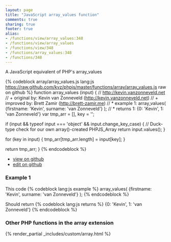 ```yaml
---
layout: page
title: "JavaScript array_values function"
comments: true
sharing: true
footer: true
alias:
- /functions/view/array_values:348
- /functions/view/array_values
- /functions/view/348
- /functions/array_values:348
- /functions/348
---
```

<!-- Generated by Rakefile:build -->
A JavaScript equivalent of PHP's array_values

{% codeblock array/array_values.js lang:js https://raw.github.com/kvz/phpjs/master/functions/array/array_values.js raw on github %}
function array_values (input) {
  // http://kevin.vanzonneveld.net
  // +   original by: Kevin van Zonneveld (http://kevin.vanzonneveld.net)
  // +      improved by: Brett Zamir (http://brett-zamir.me)
  // *     example 1: array_values( {firstname: 'Kevin', surname: 'van Zonneveld'} );
  // *     returns 1: {0: 'Kevin', 1: 'van Zonneveld'}
  var tmp_arr = [],
    key = '';

  if (input && typeof input === 'object' && input.change_key_case) { // Duck-type check for our own array()-created PHPJS_Array
    return input.values();
  }

  for (key in input) {
    tmp_arr[tmp_arr.length] = input[key];
  }

  return tmp_arr;
}
{% endcodeblock %}

 - [view on github](https://github.com/kvz/phpjs/blob/master/functions/array/array_values.js)
 - [edit on github](https://github.com/kvz/phpjs/edit/master/functions/array/array_values.js)

### Example 1
This code
{% codeblock lang:js example %}
array_values( {firstname: 'Kevin', surname: 'van Zonneveld'} );
{% endcodeblock %}

Should return
{% codeblock lang:js returns %}
{0: 'Kevin', 1: 'van Zonneveld'}
{% endcodeblock %}


### Other PHP functions in the array extension
{% render_partial _includes/custom/array.html %}
